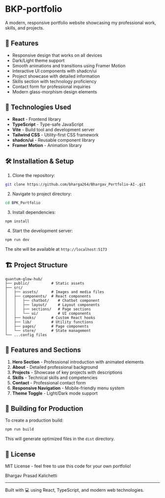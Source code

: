 # BKP-portfolio

A modern, responsive portfolio website showcasing my professional work, skills, and projects.

## 🌟 Features

- Responsive design that works on all devices
- Dark/Light theme support
- Smooth animations and transitions using Framer Motion
- Interactive UI components with shadcn/ui
- Project showcase with detailed information
- Skills section with technology proficiency
- Contact form for professional inquiries
- Modern glass-morphism design elements

## 🚀 Technologies Used

- **React** - Frontend library
- **TypeScript** - Type-safe JavaScript
- **Vite** - Build tool and development server
- **Tailwind CSS** - Utility-first CSS framework
- **shadcn/ui** - Reusable component library
- **Framer Motion** - Animation library

## 🛠️ Installation & Setup

1. Clone the repository:
```bash
git clone https://github.com/bharga264/Bhargav_Portfolio-AI-.git
```

2. Navigate to project directory:
```bash
cd BPK_Portfolio
```

3. Install dependencies:
```bash
npm install
```

4. Start the development server:
```bash
npm run dev
```

The site will be available at `http://localhost:5173`

## 🏗️ Project Structure

```
quantum-glow-hub/
├── public/          # Static assets
├── src/
│   ├── assets/      # Images and media files
│   ├── components/  # React components
│   │   ├── chatbot/    # Chatbot component
│   │   ├── layout/     # Layout components
│   │   ├── sections/   # Page sections
│   │   └── ui/         # UI components
│   ├── hooks/       # Custom React hooks
│   ├── lib/         # Utility functions
│   ├── pages/       # Page components
│   └── store/       # State management
└── ...config files
```

## 🎨 Features and Sections

1. **Hero Section** - Professional introduction with animated elements
2. **About** - Detailed professional background
3. **Projects** - Showcase of key projects with descriptions
4. **Skills** - Technical skills and competencies
5. **Contact** - Professional contact form
6. **Responsive Navigation** - Mobile-friendly menu system
7. **Theme Toggle** - Light/Dark mode support

## 🚀 Building for Production

To create a production build:

```bash
npm run build
```

This will generate optimized files in the `dist` directory.

## 📝 License

MIT License - feel free to use this code for your own portfolio!


Bhargav Prasad Kalichetti

---

Built with 💻 using React, TypeScript, and modern web technologies.
